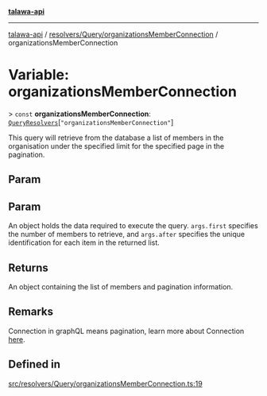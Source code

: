 [**talawa-api**](../../../../README.md)

***

[talawa-api](../../../../modules.md) / [resolvers/Query/organizationsMemberConnection](../README.md) / organizationsMemberConnection

# Variable: organizationsMemberConnection

\> `const` **organizationsMemberConnection**: [`QueryResolvers`](../../../../types/generatedGraphQLTypes/type-aliases/QueryResolvers.md)\[`"organizationsMemberConnection"`\]

This query will retrieve from the database a list of members
in the organisation under the specified limit for the specified page in the pagination.

## Param

## Param

An object holds the data required to execute the query.
`args.first` specifies the number of members to retrieve, and `args.after` specifies
the unique identification for each item in the returned list.

## Returns

An object containing the list of members and pagination information.

## Remarks

Connection in graphQL means pagination,
learn more about Connection [here](https://relay.dev/graphql/connections.htm).

## Defined in

[src/resolvers/Query/organizationsMemberConnection.ts:19](https://github.com/PalisadoesFoundation/talawa-api/blob/832d310bae30bd8cb45fb1b44f62dd776dccc52f/src/resolvers/Query/organizationsMemberConnection.ts#L19)
